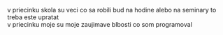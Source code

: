 v priecinku skola su veci co sa robili bud na hodine alebo na seminary to treba este upratat <br />
v priecinku moje su moje zaujimave blbosti co som programoval
